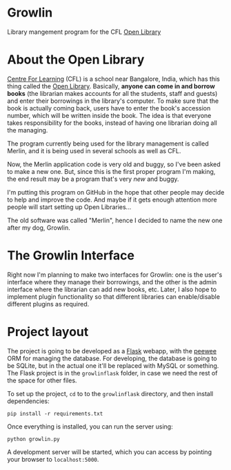Growlin
=======

Library mangement program for the CFL [Open Library](http://library.cfl.in/about/)

About the Open Library
======================

[Centre For Learning](http://cfl.in) (CFL) is a school near Bangalore, India, which has this thing called the [Open Library](http://library.cfl.in/about/). Basically, **anyone can come in and borrow books** (the librarian makes accounts for all the students, staff and guests) and enter their borrowings in the library's computer. To make sure that the book is actually coming back, users have to enter the book's accession number, which will be written inside the book. The idea is that everyone takes responsibility for the books, instead of having one librarian doing all the managing.

The program currently being used for the library management is called Merlin, and it is being used in several schools as well as CFL.

Now, the Merlin application code is very old and buggy, so I've been asked to make a new one.
But, since this is the first proper program I'm making, the end result may be a program that's very *new* and buggy. 

I'm putting this program on GitHub in the hope that other people may decide to help and improve the code. And maybe if it gets enough attention more people will start setting up Open Libraries...

The old software was called "Merlin", hence I decided to name the new one after my dog, Growlin.

The Growlin Interface
=====================

Right now I'm planning to make two interfaces for Growlin: one is the user's interface where they manage their borrowings, and the other is the admin interface where the librarian can add new books, etc. Later, I also hope to implement plugin functionality
so that different libraries can enable/disable different plugins as required.

Project layout
==============

The project is going to be developed as a [Flask](http://flask.pocoo.org) webapp, with the [peewee](http://peewee.readthedocs.org) ORM for managing the database. For developing, the database is going to be SQLite, but in the actual one it'll be replaced with MySQL or something. The Flask project is in the `growlinflask` folder, in case we need the rest of the space for other files.

To set up the project, `cd` to to the `growlinflask` directory, and then install dependencies:

    pip install -r requirements.txt

Once everything is installed, you can run the server using:

    python growlin.py

A development server will be started, which you can access by pointing your browser to `localhost:5000`.
